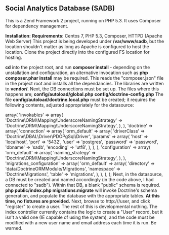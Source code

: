 <h2><b>Social Analytics Database (SADB)</b></h2>
This is a Zend Framework 2 project, running on PHP 5.3.  It uses Composer for dependency management.

<strong><b>Installation:</b></strong>
<strong>Requirements:</strong> Centos 7, PHP 5.3, Composer, HTTPD (Apache Web Server)
This project is being developed under <b>/var/www/sadb</b>, but the location shouldn't matter as long as Apache is configured to host the location.  Clone the project directly into the configured FS location for hosting.

<b>cd</b> into the project root, and run
<b>composer install</b> - depending on the unstallation and configuration, an alternative invocation such as <b>php composer.phar install</b> may be required.  This reads the "composer.json" file in the project root and installs all the dependancies.  The libraries are written to <b>vendor/</b>.
Next, the DB connections must be set up.  The files where this happens are;
<strong>config/autoload/global.php</strong>
<strong>config/doctrine-config.php</strong>
The file <strong>config/autoload/doctrine.local.php</strong> must be created; it requires the following contents, adjusted appropriately for the datasource:

<?php
return array(
    'service_manager' => array(
        'invokables' => array(
            'Doctrine\ORM\Mapping\UnderscoreNamingStrategy' => 'Doctrine\ORM\Mapping\UnderscoreNamingStrategy',
        ),
    ),
    'doctrine' => array(
        'connection' => array(
            'orm_default' => array(
                'driverClass' => 'Doctrine\DBAL\Driver\PDOPgSql\Driver',
                'params' => array(
                    'host'     => 'localhost',
                    'port'     => '5432',
                    'user'     => 'postgres',
                    'password' => 'password',
                    'dbname'   => 'sadb',
                    'encoding' => 'utf8',
                ),
            ),
        ),
        'configuration' => array(            
            'orm_default' => array(
                'naming_strategy' => 'Doctrine\ORM\Mapping\UnderscoreNamingStrategy',
            ),
        ),
        'migrations_configuration' => array(
            'orm_default' => array(
                'directory' => 'data/DoctrineORMModule/Migrations',
                'namespace' => 'DoctrineMigrations',
                'table' => 'migrations',
            ),
        ),
    ),
); 

Next, in the datasource, a DB must be created and named accordingly (in the code above, I had connected to "sadb").  Within that DB, a blank "public" schema is required.

<b>php public/index.php migrations:migrate</b> will invoke Doctrine's schema generation, and populate the database with the appropriate tables.  <b>At this time, no fixtures are provided.</b>

Next, browse to http://<project_location>/user, and click "register" to create a user.

The rest of this is developmental nothing.  The index controller currently contains the logic to create a "User" record, but it isn't a valid one (IE capable of using the system), and the code must be modified with a new user name and email address each time it is run.  Be warned.